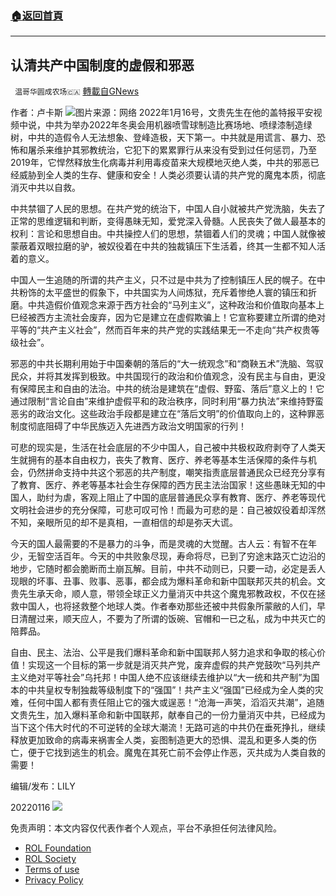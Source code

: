 ###  [:house:返回首頁](https://github.com/ourhimalayas/txt)
---


## 认清共产中国制度的虚假和邪恶
` 温哥华圆成农场🇨🇦` [轉載自GNews](https://gnews.org/zh-hans/1869287/)

作者：卢卡斯
![](https://assets.gnews.org/wp-content/uploads/2022/01/图片1-102.png)图片来源：网络
2022年1月16号，文贵先生在他的盖特报平安视频中说，中共为举办2022年冬奥会用机器喷雪球制造比赛场地、喷绿漆制造绿树，中共的造假令人无法想象、登峰造极，天下第一。中共就是用谎言、暴力、恐怖和屠杀来维护其邪教统治，它犯下的累累罪行从来没有受到过任何惩罚，乃至2019年，它悍然释放生化病毒并利用毒疫苗来大规模地灭绝人类，中共的邪恶已经威胁到全人类的生存、健康和安全！人类必须要认请的共产党的魔鬼本质，彻底消灭中共以自救。

中共禁锢了人民的思想。在共产党的统治下，中国人自小就被共产党洗脑，失去了正常的思维逻辑和判断，变得愚昧无知，爱党深入骨髓。人民丧失了做人最基本的权利：言论和思想自由。中共操控人们的思想，禁锢着人们的灵魂；中国人就像被蒙蔽着双眼拉磨的驴，被奴役着在中共的独裁镇压下生活着，终其一生都不知人活着的意义。

中国人一生追随的所谓的共产主义，只不过是中共为了控制镇压人民的幌子。在中共粉饰的太平盛世的假象下，中共国实为人间炼狱，充斥着惨绝人寰的镇压和折磨。中共造假价值观念来源于西方社会的“马列主义”，这种政治和价值取向基本上巳经被西方主流社会废弃，因为它是建立在虚假欺骗上！它宣称要建立所谓的绝对平等的“共产主义社会”，然而百年来的共产党的实践结果无一不走向“共产权贵等级社会”。

邪恶的中共长期利用始于中国秦朝的落后的“大一统观念”和“商鞅五术”洗脑、驾驭民众，并将其发挥到极致。中共国现行的政治和价值观念，没有民主与自由，更没有保障民主和自由的法治。中共的统治是建筑在“虚假、野蛮、落后”意义上的！它通过限制“言论自由”来维护虚假平和的政治秩序，同时利用“暴力执法”来维持野蛮恶劣的政治文化。这些政治手段都是建立在“落后文明”的价值取向上的，这种罪恶制度彻底阻碍了中华民族迈入先进西方政治文明国家的行列！

可悲的现实是，生活在社会底层的不少中国人，自己被中共极权政府剥夺了人类天生就拥有的基本自由权力，丧失了教育、医疗、养老等基本生活保障的条件与机会，仍然拼命支持中共这个邪恶的共产制度，嘲笑指责底层普通民众已经充分享有了教育、医疗、养老等基本社会生存保障的西方民主法治国家！这些愚昧无知的中国人，助纣为虐，客观上阻止了中国的底层普通民众享有教育、医疗、养老等现代文明社会进步的充分保障，可悲可叹可怜！而最为可悲的是：自己被奴役着却浑然不知，亲眼所见的却不是真相，一直相信的却是弥天大谎。

今天的国人最需要的不是暴力的斗争，而是灵魂的大觉醒。古人云：有智不在年少，无智空活百年。今天的中共败象尽现，寿命将尽，已到了穷途末路灭亡边沿的地步，它随时都会脆断而土崩瓦解。目前，中共不动则已，只要一动，必定是丢人现眼的坏事、丑事、败事、恶事，都会成为爆料革命和新中国联邦灭共的机会。文贵先生承天命，顺人意，带领全球正义力量消灭中共这个魔鬼邪教政权，不仅在拯救中国人，也将拯救整个地球人类。作者奉劝那些还被中共假象所蒙敝的人们，早日清醒过来，顺天应人，不要为了所谓的饭碗、官帽和一已之私，成为中共灭亡的陪葬品。

自由、民主、法治、公平是我们爆料革命和新中国联邦人努力追求和争取的核心价值！实现这一个目标的第一步就是消灭共产党，废弃虚假的共产党鼓吹“马列共产主义绝对平等社会”乌托邦！中国人绝不应该继续去维护以“大一统和共产制”为国本的中共皇权专制独裁等级制度下的“强国”！共产主义“强国”已经成为全人类的灾难，任何中国人都有责任阻止它的强大或逞恶！“沧海一声笑，滔滔灭共潮”，追随文贵先生，加入爆料革命和新中国联邦，献奉自己的一份力量消灭中共，已经成为当下这个伟大时代的不可逆转的全球大潮流！无路可逃的中共仍在垂死挣扎，继续释放更加致命的病毒来祸害全人类，妄图制造更大的恐惧、混乱和更多人类的伤亡，便于它找到逃生的机会。魔鬼在其死亡前不会停止作恶，灭共成为人类自救的需要！

编辑/发布：LILY

20220116
![](https://assets.gnews.org/wp-content/uploads/2021/11/農場文宣-3.jpg)
 

免责声明：本文内容仅代表作者个人观点，平台不承担任何法律风险。

- [ROL Foundation](https://rolfoundation.org/)
- [ROL Society](https://rolsociety.org/)
- [Terms of use](https://gnews.org/terms-of-use-3/)
- [Privacy Policy](https://gnews.org/privacy-policy/)
